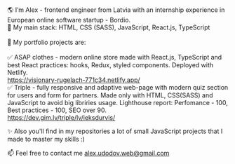 🌎 I’m Alex - frontend engineer from Latvia with an internship experience in European online software startup - Bordio. <br>
📍 My main stack: HTML, CSS (SASS), JavaScript, React.js, TypeScript <br><br>
🧰 My portfolio projects are: <br><br>
✅ ASAP clothes - modern online store made with React.js, TypeScript and best React practices: hooks, Redux, styled components. Deployed with Netlify.<br>
https://visionary-rugelach-771c34.netlify.app/ <br>
✅ Triple - fully responsive and adaptive web-page with modern quiz section for users and form for partners. Made only with HTML, CSS(SASS) and JavaScript to avoid big libriries usage. Lighthouse report: Perfomance - 100, Best practices - 100, SEO over 90. <br>
https://dev.gim.lv/triple/lv/ieksdurvis/ <br>

✨ Also you'll find in my repositories a lot of small JavaScript projects that I made to master my skills :)

📫 Feel free to contact me alex.udodov.web@gmail.com

<!---
AlexWebDev01/AlexWebDev01 is a ✨ special ✨ repository because its `README.md` (this file) appears on your GitHub profile.
You can click the Preview link to take a look at your changes.
--->
